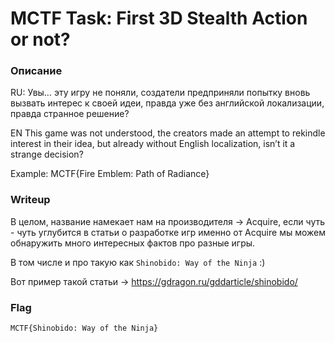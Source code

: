 # MCTF Task: First 3D Stealth Action or not?

### Описание

RU:
Увы… эту игру не поняли, создатели предприняли попытку вновь вызвать интерес к своей идеи, правда уже без английской локализации, правда странное решение?

EN
This game was not understood, the creators made an attempt to rekindle interest in their idea, but already without English localization, isn’t it a strange decision?

Example: MCTF{Fire Emblem: Path of Radiance}

### Writeup

В целом, название намекает нам на производителя -> Acquire, если чуть - чуть углубится в статьи о разработке игр именно от Acquire мы можем обнаружить много интересных фактов про разные игры. 

В том числе и про такую как `Shinobido: Way of the Ninja` :)

Вот пример такой статьи -> https://gdragon.ru/gddarticle/shinobido/

### Flag
```
MCTF{Shinobido: Way of the Ninja}
```